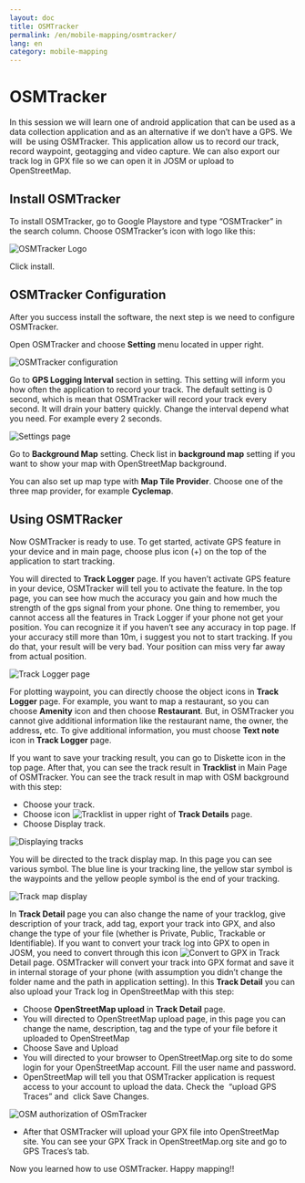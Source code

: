```yaml
---
layout: doc
title: OSMTracker
permalink: /en/mobile-mapping/osmtracker/
lang: en
category: mobile-mapping
---
```


OSMTracker
==============

In this session we will learn one of android application that can be
used as a data collection application and as an alternative if we don’t
have a GPS. We will  be using OSMTracker. This application allow us to
record our track, record waypoint, geotagging and video capture. We can
also export our track log in GPX file so we can open it in JOSM or
upload to OpenStreetMap.

Install OSMTracker
-------------------------

To install OSMTracker, go to Google Playstore and type “OSMTracker” in 
the search column. Choose OSMTracker’s icon with logo like this:

![OSMTracker Logo][]

Click install.

OSMTracker Configuration
---------------------------------

After you success install the software, the next step is we need to
configure OSMTracker.

Open OSMTracker and choose **Setting** menu located in upper right.

![OSMTracker configuration][]

Go to **GPS Logging Interval** section in setting. This setting will
inform you how often the application to record your track. The
default setting is 0 second, which is mean that OSMTracker will
record your track every second. It will drain your battery quickly.
Change the interval depend what you need. For example every 2
seconds.

![Settings page][]

Go to **Background Map** setting. Check list in **background map** setting
if you want to show your map with OpenStreetMap background.

You can also set up map type with **Map Tile Provider**. Choose one of
the three map provider, for example **Cyclemap**.

Using OSMTRacker
-------------------------

Now OSMTracker is ready to use. To get started, activate GPS feature in
your device and in main page, choose plus icon (+) on the top of the
application to start tracking.

You will directed to **Track Logger** page. If you haven’t activate GPS
feature in your device, OSMTracker will tell you to activate the
feature. In the top page, you can see how much the accuracy you gain and
how much the strength of the gps signal from your phone. One thing to
remember, you cannot access all the features in Track Logger if your
phone not get your position. You can recognize it if you haven’t see any
accuracy in top page. If your accuracy still more than 10m, i suggest
you not to start tracking. If you do that, your result will be very bad.
Your position can miss very far away from actual position.

![Track Logger page][]

For plotting waypoint, you can directly choose the object icons in **Track
Logger** page. For example, you want to map a restaurant, so you can
choose **Amenity** icon and then choose **Restaurant**. But, in OSMTracker you
cannot give additional information like the restaurant name, the owner,
the address, etc. To give additional information, you must choose **Text
note** icon in **Track Logger** page.

If you want to save your tracking result, you can go to Diskette icon in
the top page. After that, you can see the track result in **Tracklist** in
Main Page of OSMTracker. You can see the track result in map with OSM
background with this step:

-   Choose your track.
-   Choose icon ![Tracklist][] in upper right of **Track Details**
    page.
-   Choose Display track.

![Displaying tracks][]

You will be directed to the track display map. In this page you can
see various symbol. The blue line is your tracking line, the yellow star
symbol is the waypoints and the yellow people symbol is the end of your
tracking.

![Track map display][]

In **Track Detail** page you can also change the name of your tracklog, give
description of your track, add tag, export your track into GPX, and also
change the type of your file (whether is Private, Public, Trackable or
Identifiable). If you want to convert your track log into GPX to open in
JOSM, you need to convert through this icon ![Convert to GPX][] in
Track Detail page. OSMTracker will convert your track into GPX format
and save it in internal storage of your phone (with assumption you
didn’t change the folder name and the path in application setting). In
this **Track Detail** you can also upload your Track log in OpenStreetMap
with this step:

-   Choose **OpenStreetMap upload** in **Track Detail** page.
-   You will directed to OpenStreetMap upload page, in this page you can
    change the name, description, tag and the type of your file before
    it uploaded to OpenStreetMap
-   Choose Save and Upload
-   You will directed to your browser to OpenStreetMap.org site to do
    some login for your OpenStreetMap account. Fill the user name and
    password.
-   OpenStreetMap will tell you that OSMTracker application is request
    access to your account to upload the data. Check the  “upload GPS
    Traces” and  click Save Changes.

![OSM authorization of OSmTracker][]

-   After that OSMTracker will upload your GPX file into OpenStreetMap
    site. You can see your GPX Track in OpenStreetMap.org site and go to
    GPS Traces’s tab.

Now you learned how to use OSMTracker. Happy
mapping!!

[OSMTracker Logo]: /images/en/mobile-mapping/osmtracker/osmtracker_image00_en.png
[OSMTracker configuration]: /images/en/mobile-mapping/osmtracker/osmtracker_image01_en.png
[Settings page]: /images/en/mobile-mapping/osmtracker/osmtracker_image02_en.png
[Track Logger page]: /images/en/mobile-mapping/osmtracker/osmtracker_image03_en.png
[Tracklist]: /images/en/mobile-mapping/osmtracker/osmtracker_image04_en.png
[Displaying tracks]: /images/en/mobile-mapping/osmtracker/osmtracker_image05_en.png
[Track map display]: /images/en/mobile-mapping/osmtracker/osmtracker_image06_en.png
[Convert to GPX]: /images/en/mobile-mapping/osmtracker/osmtracker_image07_en.png
[OSM authorization of OSmTracker]: /images/en/mobile-mapping/osmtracker/osmtracker_image08_en.png

